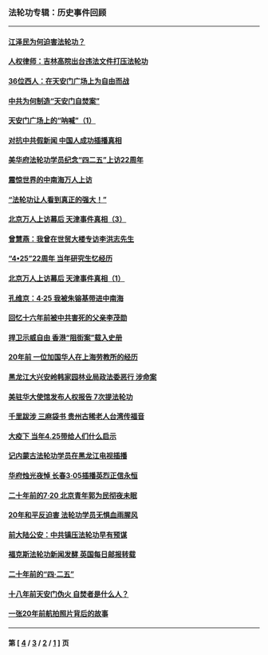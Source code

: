 ### 法轮功专辑：历史事件回顾
---
#### [江泽民为何迫害法轮功？](../../pages/nf5793/n13876324.md?08130430) 
#### [人权律师：吉林高院出台违法文件打压法轮功](../../pages/nf5793/n13825665.md?08130430) 
#### [36位西人：在天安门广场上为自由而战](../../pages/nf5793/n13390029.md?08130430) 
#### [中共为何制造“天安门自焚案”](../../pages/nf5793/n13183270.md?08130430) 
#### [天安门广场上的“呐喊”（1）](../../pages/nf5793/n13105277.md?08130430) 
#### [对抗中共假新闻 中国人成功插播真相](../../pages/nf5793/n12910618.md?08130430) 
#### [美华府法轮功学员纪念“四二五”上访22周年](../../pages/nf5793/n12904445.md?08130430) 
#### [震惊世界的中南海万人上访](../../pages/nf5793/n12903976.md?08130430) 
#### [“法轮功让人看到真正的强大！”](../../pages/nf5793/n12903195.md?08130430) 
#### [北京万人上访幕后 天津事件真相（3）](../../pages/nf5793/n12902807.md?08130430) 
#### [曾慧燕：我曾在世贸大楼专访李洪志先生](../../pages/nf5793/n12898729.md?08130430) 
#### [“4•25”22周年 当年研究生忆经历](../../pages/nf5793/n12894152.md?08130430) 
#### [北京万人上访幕后 天津事件真相（1）](../../pages/nf5793/n12885174.md?08130430) 
#### [孔维京：4·25 我被朱镕基带进中南海](../../pages/nf5793/n12864987.md?08130430) 
#### [回忆十六年前被中共害死的父亲李茂勋](../../pages/nf5793/n12880270.md?08130430) 
#### [捍卫示威自由 香港“阻街案”载入史册](../../pages/nf5793/n12811245.md?08130430) 
#### [20年前 一位加国华人在上海劳教所的经历](../../pages/nf5793/n12707932.md?08130430) 
#### [黑龙江大兴安岭韩家园林业局政法委恶行 涉命案](../../pages/nf5793/n12622815.md?08130430) 
#### [美驻华大使馆发布人权报告 7次提法轮功](../../pages/nf5793/n12520541.md?08130430) 
#### [千里跋涉 三麻袋书 贵州古稀老人台湾传福音](../../pages/nf5793/n12198750.md?08130430) 
#### [大疫下 当年4.25带给人们什么启示](../../pages/nf5793/n12058565.md?08130430) 
#### [记内蒙古法轮功学员在黑龙江电视插播](../../pages/nf5793/n11699194.md?08130430) 
#### [华府烛光夜悼 长春3·05插播英烈正信永恒](../../pages/nf5793/n11397432.md?08130430) 
#### [二十年前的7·20 北京青年郭为民彻夜未眠](../../pages/nf5793/n11354195.md?08130430) 
#### [20年和平反迫害 法轮功学员无惧血雨腥风](../../pages/nf5793/n11348279.md?08130430) 
#### [前大陆公安：中共镇压法轮功早有预谋](../../pages/nf5793/n11352168.md?08130430) 
#### [福克斯法轮功新闻发酵  英国每日邮报转载](../../pages/nf5793/n11285952.md?08130430) 
#### [二十年前的“四·二五”](../../pages/nf5793/n11207639.md?08130430) 
#### [十八年前天安门伪火 自焚者是什么人？](../../pages/nf5793/n10996556.md?08130430) 
#### [一张20年前航拍照片背后的故事](../../pages/nf5793/n10693797.md?08130430) 

---
#### 第 [ [4](./4.md?08130430) / [3](./3.md?08130430) / [2](./2.md?08130430) / [1](./1.md?08130430) ] 页
